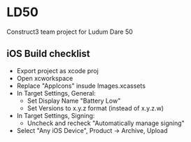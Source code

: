 # LD50
Construct3 team project for Ludum Dare 50

## iOS Build checklist

- Export project as xcode proj
- Open xcworkspace
- Replace "AppIcons" insude Images.xcassets
- In Target Settings, General:
    - Set Display Name "Battery Low"
    - Set Versions to x.y.z format (instead of x.y.z.w)
- In Target Settings, Signing:
    - Uncheck and recheck "Automatically manage signing"
- Select "Any iOS Device", Product -> Archive, Upload